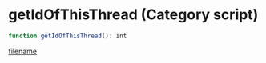 # getIdOfThisThread (Category script)

```js
function getIdOfThisThread(): int
```

[filename](getIdOfThisThread_m.md ':include')